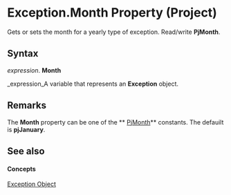 
# Exception.Month Property (Project)

Gets or sets the month for a yearly type of exception. Read/write  **PjMonth**.


## Syntax

 _expression_. **Month**

 _expression_A variable that represents an  **Exception** object.


## Remarks

The  **Month** property can be one of the ** [PjMonth](a9bc801a-d92d-bcc4-cf97-6e370ceec0aa.md)** constants. The defauilt is **pjJanuary**.


## See also


#### Concepts


 [Exception Object](105372cd-2e8b-0fd0-f565-0a75c907a40a.md)
